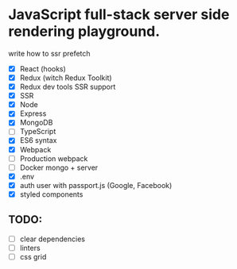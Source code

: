 # JavaScript full-stack server side rendering playground.
write how to ssr prefetch

- [x] React (hooks)
- [x] Redux (witch Redux Toolkit)
- [x] Redux dev tools SSR support
- [x] SSR
- [x] Node
- [x] Express
- [x] MongoDB
- [ ] TypeScript
- [x] ES6 syntax
- [x] Webpack
- [ ] Production webpack
- [ ] Docker mongo + server
- [x] .env
- [x] auth user with passport.js (Google, Facebook)
- [x] styled components

## TODO:
- [ ] clear dependencies
- [ ] linters
- [ ] css grid

